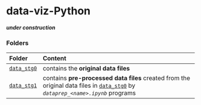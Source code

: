 # data-viz-Python

***under construction***

### Folders

<table>

<thead>
<tr>
<th align="left">Folder</th>
<th align="left">Content</th>
</tr>
</thead>

<tbody>

<!-- data_stg0 -->
<tr>

<td align="left">
<code><a target="_blank" rel="noopener noreferrer" href='https://github.com/j-honnacker/data-viz-Python/tree/master/data_stg0'>data_stg0</a></code>
</td>

<td align="left">
contains the <strong>original data files</strong>
</td>
</tr>


<!-- data_stg1 -->
<tr>

<td align="left">
<code><a target="_blank" rel="noopener noreferrer" href="https://github.com/j-honnacker/data-viz-Python/tree/master/data_stg1">data_stg1</a></code>
</td>

<td align="left">
contains <strong>pre-processed data files</strong> created from the original data files in <code><a target="_blank" rel="noopener noreferrer" href='https://github.com/j-honnacker/data-viz-Python/tree/master/data_stg0'>data_stg0</a></code> by <code><em>dataprep_&ltname&gt.ipynb</em></code> programs
</td>
</tr>



</tbody>

</table>
